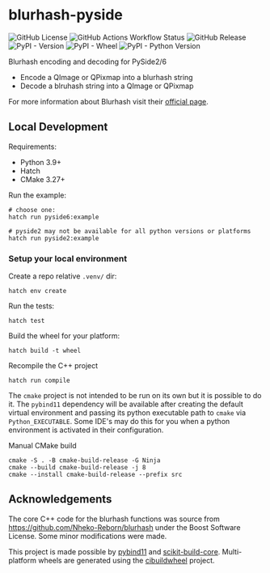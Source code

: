 # blurhash-pyside

![GitHub License](https://img.shields.io/github/license/leocov-dev/blurhash-pyside)
![GitHub Actions Workflow Status](https://img.shields.io/github/actions/workflow/status/leocov-dev/blurhash-pyside/ci.yml)
![GitHub Release](https://img.shields.io/github/v/release/leocov-dev/blurhash-pyside)
![PyPI - Version](https://img.shields.io/pypi/v/blurhash-pyside)
![PyPI - Wheel](https://img.shields.io/pypi/wheel/blurhash-pyside)
![PyPI - Python Version](https://img.shields.io/pypi/pyversions/blurhash-pyside)


Blurhash encoding and decoding for PySide2/6

- Encode a QImage or QPixmap into a blurhash string
- Decode a blruhash string into a QImage or QPixmap

For more information about Blurhash visit their [official page](https://blurha.sh/).

## Local Development

Requirements:
- Python 3.9+
- Hatch
- CMake 3.27+

Run the example:
```shell
# choose one:
hatch run pyside6:example

# pyside2 may not be available for all python versions or platforms
hatch run pyside2:example
```

### Setup your local environment

Create a repo relative `.venv/` dir:
```shell
hatch env create
```

Run the tests:
```shell
hatch test
```

Build the wheel for your platform:
```shell
hatch build -t wheel
```

Recompile the C++ project
```shell
hatch run compile
```

The `cmake` project is not intended to be run on its own but it is possible to do it.
The `pybind11` dependency will be available after creating the default virtual environment
and passing its python executable path to `cmake` via `Python_EXECUTABLE`. Some IDE's may
do this for you when a python environment is activated in their configuration.

Manual CMake build
```shell
cmake -S . -B cmake-build-release -G Ninja
cmake --build cmake-build-release -j 8
cmake --install cmake-build-release --prefix src
```

## Acknowledgements

The core C++ code for the blurhash functions was source from https://github.com/Nheko-Reborn/blurhash
under the Boost Software License. Some minor modifications were made.

This project is made possible by [pybind11](https://github.com/pybind/pybind11) and [scikit-build-core](https://github.com/scikit-build/scikit-build-core). 
Multi-platform wheels are generated using the [cibuildwheel](https://github.com/pypa/cibuildwheel) project.

